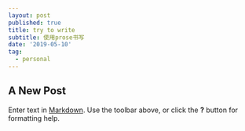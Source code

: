 ```yaml
---
layout: post
published: true
title: try to write
subtitle: 使用prose书写
date: '2019-05-10'
tag:
  - personal
---
```

## A New Post

Enter text in [Markdown](http://daringfireball.net/projects/markdown/). Use the toolbar above, or click the **?** button for formatting help.
